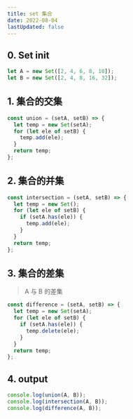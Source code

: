 ```yaml
---
title: set 集合
date: 2022-08-04
lastUpdated: false
---
```


## 0. Set init

```js
let A = new Set([2, 4, 6, 8, 10]);
let B = new Set([2, 4, 8, 16, 32]);
```

## 1. 集合的交集

```js
const union = (setA, setB) => {
  let temp = new Set(setA);
  for (let ele of setB) {
    temp.add(ele);
  }
  return temp;
};
```

## 2. 集合的并集

```js
const intersection = (setA, setB) => {
  let temp = new Set();
  for (let ele of setB) {
    if (setA.has(ele)) {
      temp.add(ele);
    }
  }
  return temp;
};
```

## 3. 集合的差集

> A 与 B 的差集

```js
const difference = (setA, setB) => {
  let temp = new Set(setA);
  for (let ele of setB) {
    if (setA.has(ele)) {
      temp.delete(ele);
    }
  }
  return temp;
};
```

## 4. output

```js
console.log(union(A, B));
console.log(intersection(A, B));
console.log(difference(A, B));
```
